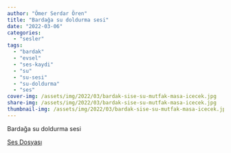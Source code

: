 ```yaml
---
author: "Ömer Serdar Ören"
title: "Bardağa su doldurma sesi"
date: "2022-03-06"
categories: 
  - "sesler"
tags: 
  - "bardak"
  - "evsel"
  - "ses-kaydi"
  - "su"
  - "su-sesi"
  - "su-doldurma"
  - "ses"
cover-img: /assets/img/2022/03/bardak-sise-su-mutfak-masa-icecek.jpg
share-img: /assets/img/2022/03/bardak-sise-su-mutfak-masa-icecek.jpg
thumbnail-img: /assets/img/2022/03/bardak-sise-su-mutfak-masa-icecek.jpg
---
```


Bardağa su doldurma sesi

[Ses Dosyası](/assets/sound/2022/03/bardaga-su-doldurma-sesi.mp3)
